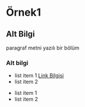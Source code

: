 # Örnek1

## Alt Bilgi
paragraf metni yazılı bir bölüm

### Alt bilgi

- list item 1 [Link Bilgisi](https://kodluyoruz.org)
- list item 2

* list item 1
* list item 2